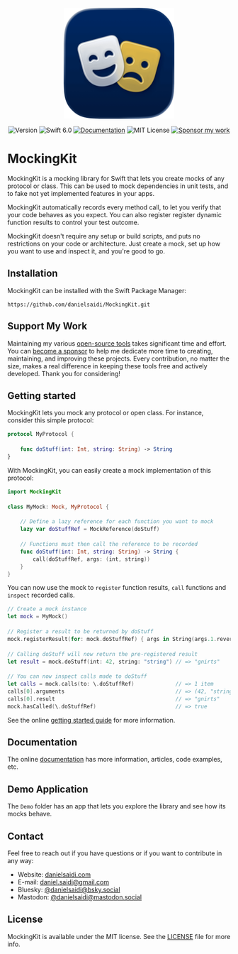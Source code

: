<p align="center">
    <img src="Resources/Icon-Badge.png" alt="Project Icon" width="250" />
</p>

<p align="center">
    <img src="https://img.shields.io/github/v/release/danielsaidi/MockingKit?color=%2300550&sort=semver" alt="Version" />
    <img src="https://img.shields.io/badge/Swift-6.0-orange.svg" alt="Swift 6.0" />
    <a href="https://danielsaidi.github.io/MockingKit"><img src="https://img.shields.io/badge/documentation-web-blue.svg" alt="Documentation" /></a>
    <img src="https://img.shields.io/github/license/danielsaidi/MockingKit" alt="MIT License" />
    <a href="https://github.com/sponsors/danielsaidi"><img src="https://img.shields.io/badge/sponsor-GitHub-red.svg" alt="Sponsor my work" /></a>
</p>


# MockingKit

MockingKit is a mocking library for Swift that lets you create mocks of any protocol or class. This can be used to mock dependencies in unit tests, and to fake not yet implemented features in your apps.  

MockingKit automatically records every method call, to let you verify that your code behaves as you expect. You can also register register dynamic function results to control your test outcome.

MockingKit doesn't require any setup or build scripts, and puts no restrictions on your code or architecture. Just create a mock, set up how you want to use and inspect it, and you're good to go.



## Installation

MockingKit can be installed with the Swift Package Manager:

```
https://github.com/danielsaidi/MockingKit.git
```



## Support My Work

Maintaining my various [open-source tools][OpenSource] takes significant time and effort. You can [become a sponsor][Sponsors] to help me dedicate more time to creating, maintaining, and improving these projects. Every contribution, no matter the size, makes a real difference in keeping these tools free and actively developed. Thank you for considering!



## Getting started

MockingKit lets you mock any protocol or open class. For instance, consider this simple protocol:

```swift
protocol MyProtocol {

    func doStuff(int: Int, string: String) -> String
}
```

With MockingKit, you can easily create a mock implementation of this protocol: 

```swift
import MockingKit

class MyMock: Mock, MyProtocol {

    // Define a lazy reference for each function you want to mock
    lazy var doStuffRef = MockReference(doStuff)

    // Functions must then call the reference to be recorded
    func doStuff(int: Int, string: String) -> String {
        call(doStuffRef, args: (int, string))
    }
}
```

You can now use the mock to `register` function results, `call` functions and `inspect` recorded calls.

```swift
// Create a mock instance
let mock = MyMock()

// Register a result to be returned by doStuff
mock.registerResult(for: mock.doStuffRef) { args in String(args.1.reversed()) }

// Calling doStuff will now return the pre-registered result
let result = mock.doStuff(int: 42, string: "string") // => "gnirts"

// You can now inspect calls made to doStuff
let calls = mock.calls(to: \.doStuffRef)             // => 1 item
calls[0].arguments                                   // => (42, "string")
calls[0].result                                      // => "gnirts"
mock.hasCalled(\.doStuffRef)                         // => true
```

See the online [getting started guide][Getting-Started] for more information.



## Documentation

The online [documentation][Documentation] has more information, articles, code examples, etc. 



## Demo Application

The `Demo` folder has an app that lets you explore the library and see how its mocks behave.



## Contact

Feel free to reach out if you have questions or if you want to contribute in any way:

* Website: [danielsaidi.com][Website]
* E-mail: [daniel.saidi@gmail.com][Email]
* Bluesky: [@danielsaidi@bsky.social][Bluesky]
* Mastodon: [@danielsaidi@mastodon.social][Mastodon]



## License

MockingKit is available under the MIT license. See the [LICENSE][License] file for more info.



[Email]: mailto:daniel.saidi@gmail.com
[Website]: https://www.danielsaidi.com
[GitHub]: https://www.github.com/danielsaidi
[OpenSource]: https://danielsaidi.com/opensource
[Sponsors]: https://github.com/sponsors/danielsaidi

[Bluesky]: https://bsky.app/profile/danielsaidi.bsky.social
[Mastodon]: https://mastodon.social/@danielsaidi
[Twitter]: https://www.twitter.com/danielsaidi

[Documentation]: https://danielsaidi.github.io/MockingKit
[Getting-Started]: https://danielsaidi.github.io/MockingKit/documentation/mockingkit/getting-started
[License]: https://github.com/danielsaidi/MockingKit/blob/master/LICENSE
